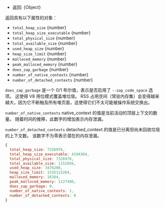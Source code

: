 <!-- YAML
added: v1.0.0
changes:
  - version: v7.2.0
    pr-url: https://github.com/nodejs/node/pull/8610
    description: Added `malloced_memory`, `peak_malloced_memory`,
                 and `does_zap_garbage`.
  - version: v7.5.0
    pr-url: https://github.com/nodejs/node/pull/10186
    description: Support values exceeding the 32-bit unsigned integer range.

  - version: v12.4.0
    pr-url: https://github.com/nodejs/node/pull/27933
    description: 增加 number_of_native_contexts 和 number_of_detached_contexts 新属性.
-->

* 返回: {Object}

返回具有以下属性的对象：

* `total_heap_size` {number}
* `total_heap_size_executable` {number}
* `total_physical_size` {number}
* `total_available_size` {number}
* `used_heap_size` {number}
* `heap_size_limit` {number}
* `malloced_memory` {number}
* `peak_malloced_memory` {number}
* `does_zap_garbage` {number}
* `number_of_native_contexts` {number}
* `number_of_detached_contexts` {number}

`does_zap_garbage` 是一个 0/1 布尔值，表示是否启用了 `--zap_code_space` 选项。 
这使得 V8 用位模式覆盖堆垃圾。 
RSS 占用空间（常驻内存集）会变得越来越大，因为它不断触及所有堆页面，这使得它们不太可能被操作系统交换出。

`number_of_native_contexts` native_context 的值是当前活动的顶层上下文的数量。 
随着时间的推移，此数字的增加表示内存泄漏。

`number_of_detached_contexts` detached_context 的值是已分离但尚未回收垃圾的上下文数。
该数字不为零表示潜在的内存泄漏。

<!-- eslint-skip -->
```js
{
  total_heap_size: 7326976,
  total_heap_size_executable: 4194304,
  total_physical_size: 7326976,
  total_available_size: 1152656,
  used_heap_size: 3476208,
  heap_size_limit: 1535115264,
  malloced_memory: 16384,
  peak_malloced_memory: 1127496,
  does_zap_garbage: 0,
  number_of_native_contexts: 1,
  number_of_detached_contexts: 0
}
```

